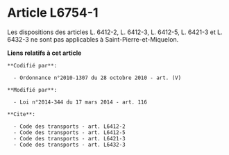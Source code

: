 # Article L6754-1

Les dispositions des articles L. 6412-2, L. 6412-3, 
L. 6412-5, L. 6421-3 et L. 6432-3 ne sont pas applicables à Saint-Pierre-et-Miquelon.

**Liens relatifs à cet article**

	**Codifié par**:

	  - Ordonnance n°2010-1307 du 28 octobre 2010 - art. (V)

	**Modifié par**:

	  - Loi n°2014-344 du 17 mars 2014 - art. 116

	**Cite**:

	  - Code des transports - art. L6412-2
	  - Code des transports - art. L6412-5
	  - Code des transports - art. L6421-3
	  - Code des transports - art. L6432-3
